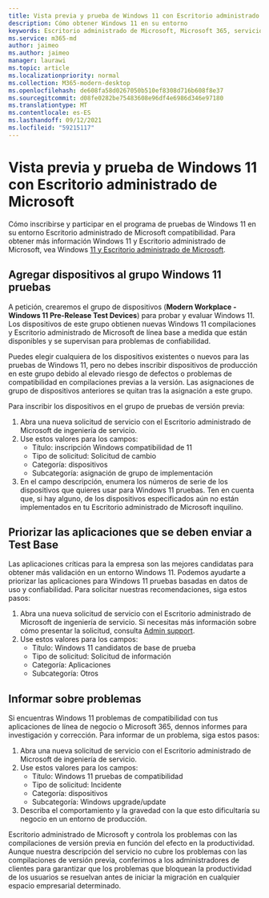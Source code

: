 ```yaml
---
title: Vista previa y prueba de Windows 11 con Escritorio administrado de Microsoft
description: Cómo obtener Windows 11 en su entorno
keywords: Escritorio administrado de Microsoft, Microsoft 365, servicio, documentación
ms.service: m365-md
author: jaimeo
ms.author: jaimeo
manager: laurawi
ms.topic: article
ms.localizationpriority: normal
ms.collection: M365-modern-desktop
ms.openlocfilehash: de608fa58d0267050b510ef8308d716b608f8e37
ms.sourcegitcommit: d08fe0282be75483608e96df4e6986d346e97180
ms.translationtype: MT
ms.contentlocale: es-ES
ms.lasthandoff: 09/12/2021
ms.locfileid: "59215117"
---
```

# <a name="preview-and-test-windows-11-with-microsoft-managed-desktop"></a>Vista previa y prueba de Windows 11 con Escritorio administrado de Microsoft

 Cómo inscribirse y participar en el programa de pruebas de Windows 11 en su entorno Escritorio administrado de Microsoft compatibilidad. Para obtener más información Windows 11 y Escritorio administrado de Microsoft, vea Windows [11 y Escritorio administrado de Microsoft](../intro/win11-overview.md). 

## <a name="add-devices-to-the-windows-11-test-group"></a>Agregar dispositivos al grupo Windows 11 pruebas

A petición, crearemos el grupo de dispositivos (**Modern Workplace - Windows 11 Pre-Release Test Devices**) para probar y evaluar Windows 11. Los dispositivos de este grupo obtienen nuevas Windows 11 compilaciones y Escritorio administrado de Microsoft de línea base a medida que están disponibles y se supervisan para problemas de confiabilidad.

Puedes elegir cualquiera de los dispositivos existentes o nuevos para las pruebas de Windows 11, pero no debes inscribir dispositivos de producción en este grupo debido al elevado riesgo de defectos o problemas de compatibilidad en compilaciones previas a la versión. Las asignaciones de grupo de dispositivos anteriores se quitan tras la asignación a este grupo.

Para inscribir los dispositivos en el grupo de pruebas de versión previa:

1. Abra una nueva solicitud de servicio con el Escritorio administrado de Microsoft de ingeniería de servicio.
2. Use estos valores para los campos:
    - Título: inscripción Windows compatibilidad de 11
    - Tipo de solicitud: Solicitud de cambio
    - Categoría: dispositivos
    - Subcategoría: asignación de grupo de implementación
3. En el campo descripción, enumera los números de serie de los dispositivos que quieres usar para Windows 11 pruebas. Ten en cuenta que, si hay alguno, de los dispositivos especificados aún no están implementados en tu Escritorio administrado de Microsoft inquilino.

## <a name="prioritize-applications-to-submit-to-test-base"></a>Priorizar las aplicaciones que se deben enviar a Test Base

Las aplicaciones críticas para la empresa son las mejores candidatas para obtener más validación en un entorno Windows 11. Podemos ayudarte a priorizar las aplicaciones para Windows 11 pruebas basadas en datos de uso y confiabilidad. Para solicitar nuestras recomendaciones, siga estos pasos:

1. Abra una nueva solicitud de servicio con el Escritorio administrado de Microsoft de ingeniería de servicio. Si necesitas más información sobre cómo presentar la solicitud, consulta [Admin support](admin-support.md).
2. Use estos valores para los campos:
    - Título: Windows 11 candidatos de base de prueba
    - Tipo de solicitud: Solicitud de información
    - Categoría: Aplicaciones
    - Subcategoría: Otros

## <a name="report-issues"></a>Informar sobre problemas

Si encuentras Windows 11 problemas de compatibilidad con tus aplicaciones de línea de negocio o Microsoft 365, dennos informes para investigación y corrección. Para informar de un problema, siga estos pasos:

1. Abra una nueva solicitud de servicio con el Escritorio administrado de Microsoft de ingeniería de servicio.
2. Use estos valores para los campos:
    - Título: Windows 11 pruebas de compatibilidad
    - Tipo de solicitud: Incidente
    - Categoría: dispositivos
    - Subcategoría: Windows upgrade/update
3. Describa el comportamiento y la gravedad con la que esto dificultaría su negocio en un entorno de producción.

Escritorio administrado de Microsoft y controla los problemas con las compilaciones de versión previa en función del efecto en la productividad. Aunque nuestra descripción del servicio no cubre los problemas con las compilaciones de versión previa, conferimos a los administradores de clientes para garantizar que los problemas que bloquean la productividad de los usuarios se resuelvan antes de iniciar la migración en cualquier espacio empresarial determinado.
